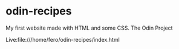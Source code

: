 # odin-recipes
My first website made with HTML and some CSS. 
The Odin Project

Live:file:///home/fero/odin-recipes/index.html
<a href="index.html" onclick="window.open('index.html', '_self');">



</a>


